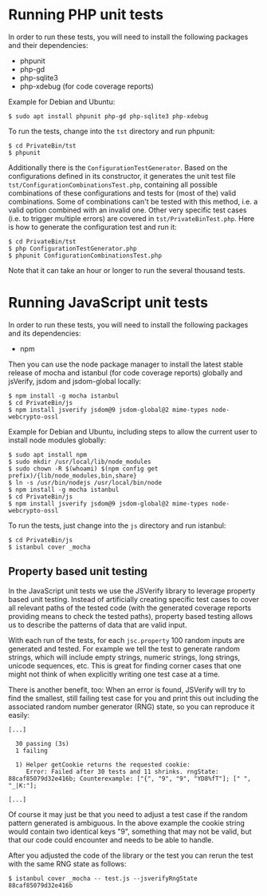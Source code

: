 Running PHP unit tests
======================

In order to run these tests, you will need to install the following packages
and their dependencies:
* phpunit
* php-gd
* php-sqlite3
* php-xdebug (for code coverage reports)

Example for Debian and Ubuntu:
```console
$ sudo apt install phpunit php-gd php-sqlite3 php-xdebug
```

To run the tests, change into the `tst` directory and run phpunit:
```console
$ cd PrivateBin/tst
$ phpunit
```

Additionally there is the `ConfigurationTestGenerator`. Based on the
configurations defined in its constructor, it generates the unit test file
`tst/ConfigurationCombinationsTest.php`, containing all possible combinations
of these configurations and tests for (most of the) valid combinations. Some of
combinations can't be tested with this method, i.e. a valid option combined with
an invalid one. Other very specific test cases (i.e. to trigger multiple errors)
are covered in `tst/PrivateBinTest.php`. Here is how to generate the
configuration test and run it:

```console
$ cd PrivateBin/tst
$ php ConfigurationTestGenerator.php
$ phpunit ConfigurationCombinationsTest.php
```

Note that it can take an hour or longer to run the several thousand tests.


Running JavaScript unit tests
=============================

In order to run these tests, you will need to install the following packages
and its dependencies:
* npm

Then you can use the node package manager to install the latest stable release
of mocha and istanbul (for code coverage reports) globally and jsVerify, jsdom
and jsdom-global locally:

```console
$ npm install -g mocha istanbul
$ cd PrivateBin/js
$ npm install jsverify jsdom@9 jsdom-global@2 mime-types node-webcrypto-ossl
```

Example for Debian and Ubuntu, including steps to allow the current user to
install node modules globally:
```console
$ sudo apt install npm
$ sudo mkdir /usr/local/lib/node_modules
$ sudo chown -R $(whoami) $(npm config get prefix)/{lib/node_modules,bin,share}
$ ln -s /usr/bin/nodejs /usr/local/bin/node
$ npm install -g mocha istanbul
$ cd PrivateBin/js
$ npm install jsverify jsdom@9 jsdom-global@2 mime-types node-webcrypto-ossl
```

To run the tests, just change into the `js` directory and run istanbul:
```console
$ cd PrivateBin/js
$ istanbul cover _mocha
```

Property based unit testing
---------------------------

In the JavaScript unit tests we use the JSVerify library to leverage property
based unit testing. Instead of artificially creating specific test cases to
cover all relevant paths of the tested code (with the generated coverage reports
providing means to check the tested paths), property based testing allows us to
describe the patterns of data that are valid input.

With each run of the tests, for each `jsc.property` 100 random inputs are
generated and tested. For example we tell the test to generate random strings,
which will include empty strings, numeric strings, long strings, unicode
sequences, etc. This is great for finding corner cases that one might not think
of when explicitly writing one test case at a time.

There is another benefit, too: When an error is found, JSVerify will try to find
the smallest, still failing test case for you and print this out including the
associated random number generator (RNG) state, so you can reproduce it easily:

```console
[...]

  30 passing (3s)
  1 failing

  1) Helper getCookie returns the requested cookie:
     Error: Failed after 30 tests and 11 shrinks. rngState: 88caf85079d32e416b; Counterexample: ["{", "9", "9", "YD8%fT"]; [" ", "_|K:"]; 

[...]
```

Of course it may just be that you need to adjust a test case if the random
pattern generated is ambiguous. In the above example the cookie string would
contain two identical keys "9", something that may not be valid, but that our
code could encounter and needs to be able to handle.

After you adjusted the code of the library or the test you can rerun the test
with the same RNG state as follows:

```console
$ istanbul cover _mocha -- test.js --jsverifyRngState 88caf85079d32e416b
```

